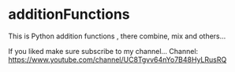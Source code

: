 # additionFunctions
This is Python addition functions , there combine, mix and others... 

If you liked make sure subscribe to my channel...
Channel: https://www.youtube.com/channel/UC8Tgvv64nYo7B48HyLRusRQ
